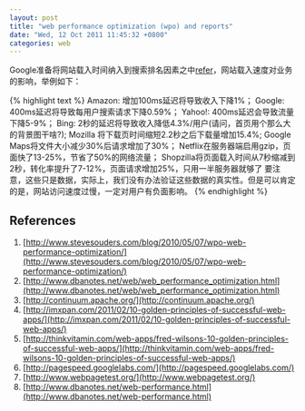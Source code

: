 ```yaml
---
layout: post
title: "web performance optimization (wpo) and reports"
date: "Wed, 12 Oct 2011 11:45:32 +0800"
categories: web
---
```


Google准备将网站载入时间纳入到搜索排名因素之中[refer](http://www.google.com/intl/en/corporate/tenthings.html)，网站载入速度对业务的影响，举例如下：

{% highlight text %}
Amazon: 增加100ms延迟将导致收入下降1%；
Google: 400ms延迟将导致每用户搜索请求下降0.59%；
Yahoo!: 400ms延迟会导致流量下降5-9%；
Bing: 2秒的延迟将导致收入降低4.3%/用户(请问，首页用个那么大的背景图干啥?);
Mozilla 将下载页时间缩短2.2秒之后下载量增加15.4%;
Google Maps将文件大小减少30%后请求增加了30%；
Netflix在服务器端启用gzip，页面快了13-25%，节省了50%的网络流量；
Shopzilla将页面载入时间从7秒缩减到2秒，转化率提升了7-12%，页面请求增加25%，只用一半服务器就够了
要注意，这些只是数据，实际上，我们没有办法验证这些数据的真实性。但是可以肯定的是，网站访问速度过慢，一定对用户有负面影响。
{% endhighlight %}

References
-----

1. [http://www.stevesouders.com/blog/2010/05/07/wpo-web-performance-optimization/](http://www.stevesouders.com/blog/2010/05/07/wpo-web-performance-optimization/)
1. [http://www.dbanotes.net/web/web_performance_optimization.html](http://www.dbanotes.net/web/web_performance_optimization.html)
1. [http://continuum.apache.org/](http://continuum.apache.org/)
1. [http://imxpan.com/2011/02/10-golden-principles-of-successful-web-apps/](http://imxpan.com/2011/02/10-golden-principles-of-successful-web-apps/)
1. [http://thinkvitamin.com/web-apps/fred-wilsons-10-golden-principles-of-successful-web-apps/](http://thinkvitamin.com/web-apps/fred-wilsons-10-golden-principles-of-successful-web-apps/)
1. [http://pagespeed.googlelabs.com/](http://pagespeed.googlelabs.com/)
1. [http://www.webpagetest.org/](http://www.webpagetest.org/)
1. [http://www.dbanotes.net/web-performance.html](http://www.dbanotes.net/web-performance.html)
